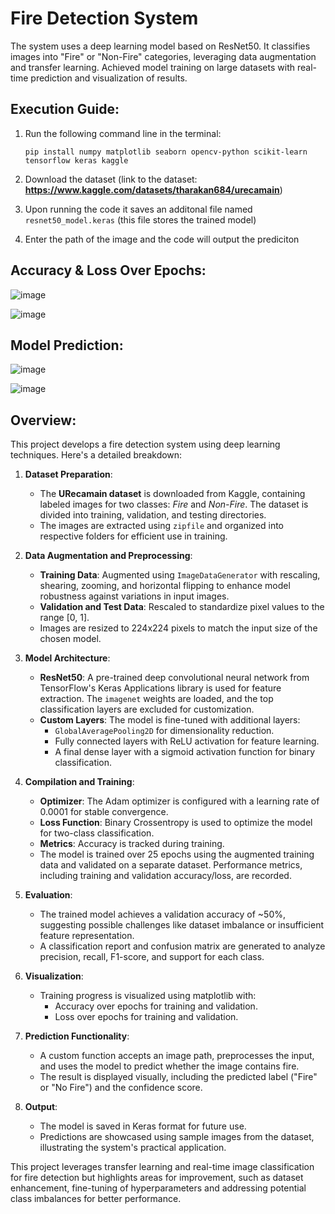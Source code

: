# Fire Detection System
The system uses a deep learning model based on ResNet50. It classifies images into "Fire" or "Non-Fire" categories, leveraging data augmentation and transfer learning. Achieved model training on large datasets with real-time prediction and visualization of results.

## Execution Guide:
1. Run the following command line in the terminal:
   ```
   pip install numpy matplotlib seaborn opencv-python scikit-learn tensorflow keras kaggle
   ```

2. Download the dataset (link to the dataset: **https://www.kaggle.com/datasets/tharakan684/urecamain**)

3. Upon running the code it saves an additonal file named `resnet50_model.keras` (this file stores the trained model)

4. Enter the path of the image and the code will output the prediciton

## Accuracy & Loss Over Epochs:

![image](https://github.com/user-attachments/assets/734da48b-329d-49bd-a60f-f615cdf3d0a5) 

![image](https://github.com/user-attachments/assets/4c4c1114-3684-42ce-8b45-d518bf6f0522)

## Model Prediction:

   ![image](https://github.com/user-attachments/assets/f2ca1938-202b-4132-8ebb-de161629eb25)

   ![image](https://github.com/user-attachments/assets/6848f755-48af-448a-b791-69b05f82300e)

## Overview:
This project develops a fire detection system using deep learning techniques. Here's a detailed breakdown:

1. **Dataset Preparation**:
   - The **URecamain dataset** is downloaded from Kaggle, containing labeled images for two classes: *Fire* and *Non-Fire*. The dataset is divided into training, validation, and testing directories.
   - The images are extracted using `zipfile` and organized into respective folders for efficient use in training.

2. **Data Augmentation and Preprocessing**:
   - **Training Data**: Augmented using `ImageDataGenerator` with rescaling, shearing, zooming, and horizontal flipping to enhance model robustness against variations in input images.
   - **Validation and Test Data**: Rescaled to standardize pixel values to the range [0, 1].
   - Images are resized to 224x224 pixels to match the input size of the chosen model.

3. **Model Architecture**:
   - **ResNet50**: A pre-trained deep convolutional neural network from TensorFlow's Keras Applications library is used for feature extraction. The `imagenet` weights are loaded, and the top classification layers are excluded for customization.
   - **Custom Layers**: The model is fine-tuned with additional layers:
     - `GlobalAveragePooling2D` for dimensionality reduction.
     - Fully connected layers with ReLU activation for feature learning.
     - A final dense layer with a sigmoid activation function for binary classification.

4. **Compilation and Training**:
   - **Optimizer**: The Adam optimizer is configured with a learning rate of 0.0001 for stable convergence.
   - **Loss Function**: Binary Crossentropy is used to optimize the model for two-class classification.
   - **Metrics**: Accuracy is tracked during training.
   - The model is trained over 25 epochs using the augmented training data and validated on a separate dataset. Performance metrics, including training and validation accuracy/loss, are recorded.

5. **Evaluation**:
   - The trained model achieves a validation accuracy of ~50%, suggesting possible challenges like dataset imbalance or insufficient feature representation.
   - A classification report and confusion matrix are generated to analyze precision, recall, F1-score, and support for each class.

6. **Visualization**:
   - Training progress is visualized using matplotlib with:
     - Accuracy over epochs for training and validation.
     - Loss over epochs for training and validation.

7. **Prediction Functionality**:
   - A custom function accepts an image path, preprocesses the input, and uses the model to predict whether the image contains fire.
   - The result is displayed visually, including the predicted label ("Fire" or "No Fire") and the confidence score.

8. **Output**:
   - The model is saved in Keras format for future use.
   - Predictions are showcased using sample images from the dataset, illustrating the system's practical application.

This project leverages transfer learning and real-time image classification for fire detection but highlights areas for improvement, such as dataset enhancement, fine-tuning of hyperparameters and addressing potential class imbalances for better performance.
